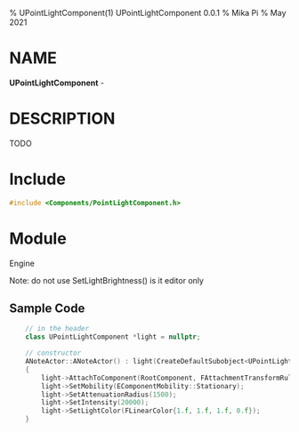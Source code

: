 % UPointLightComponent(1) UPointLightComponent 0.0.1
% Mika Pi
% May 2021


# NAME

**UPointLightComponent** -

# DESCRIPTION
TODO

# Include

```c++
#include <Components/PointLightComponent.h>
```

# Module
Engine

Note: do not use SetLightBrightness() is it editor only

## Sample Code

```C++
    // in the header
    class UPointLightComponent *light = nullptr;

    // constructor
    ANoteActor::ANoteActor() : light(CreateDefaultSubobject<UPointLightComponent>("light"))
    {
        light->AttachToComponent(RootComponent, FAttachmentTransformRules::KeepRelativeTransform);
        light->SetMobility(EComponentMobility::Stationary);
        light->SetAttenuationRadius(1500);
        light->SetIntensity(20000);
        light->SetLightColor(FLinearColor{1.f, 1.f, 1.f, 0.f});
    }
```
